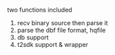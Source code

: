 two functions included
1. recv binary source then parse it
2. parse the dbf file format, hqfile
3. db support
4. t2sdk support & wrapper
